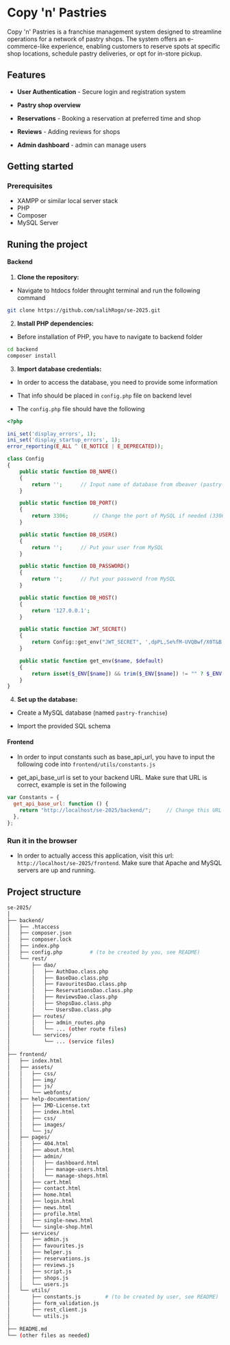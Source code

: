 # Copy 'n' Pastries

Copy 'n' Pastries is a franchise management system designed to streamline operations for
a network of pastry shops. The system offers an e-commerce-like experience, enabling
customers to reserve spots at specific shop locations, schedule pastry deliveries, or opt for
in-store pickup.

## Features

- **User Authentication** - Secure login and registration system

- **Pastry shop overview**

- **Reservations** - Booking a reservation at preferred time and shop

- **Reviews** - Adding reviews for shops

- **Admin dashboard** - admin can manage users

## Getting started

### Prerequisites

- XAMPP or similar local server stack
- PHP
- Composer
- MySQL Server

## Runing the project

#### Backend

1. **Clone the repository:**

- Navigate to htdocs folder throught terminal and run the following command

```sh
git clone https://github.com/salihRogo/se-2025.git
```

2. **Install PHP dependencies:**

- Before installation of PHP, you have to navigate to backend folder

```sh
cd backend
composer install
```

3. **Import database credentials:**

- In order to access the database, you need to provide some information 

- That info should be placed in `config.php` file on backend level

- The `config.php` file should have the following 

```php
<?php

ini_set('display_errors', 1);
ini_set('display_startup_errors', 1);
error_reporting(E_ALL ^ (E_NOTICE | E_DEPRECATED));

class Config
{
    public static function DB_NAME()
    {
        return '';      // Input name of database from dbeaver (pastry-franchise)
    }

    public static function DB_PORT()
    {
        return 3306;        // Change the port of MySQL if needed (3306 left as default and commonly used)
    }

    public static function DB_USER()
    {
        return '';      // Put your user from MySQL    
    }

    public static function DB_PASSWORD()
    {
        return '';      // Put your password from MySQL
    }

    public static function DB_HOST()
    {
        return '127.0.0.1';
    }

    public static function JWT_SECRET()
    {
        return Config::get_env("JWT_SECRET", ',dpPL,Se%fM-UVQBwf/X0T&B!DF6%}');
    }

    public static function get_env($name, $default)
    {
        return isset($_ENV[$name]) && trim($_ENV[$name]) != "" ? $_ENV[$name] : $default;
    }
}
```

4. **Set up the database:**

- Create a MySQL database (named `pastry-franchise`)

- Import the provided SQL schema

#### Frontend

- In order to input constants such as base_api_url, you have to input the following code into `frontend/utils/constants.js`

- get_api_base_url is set to your backend URL. Make sure that URL is correct, example is set in the following 

```js
var Constants = {
  get_api_base_url: function () {
    return "http://localhost/se-2025/backend/";     // Change this URL if needed (Apache port changed)
  },
};
```

### Run it in the browser

- In order to actually access this application, visit this url: `http://localhost/se-2025/frontend`. Make sure that Apache and MySQL servers are up and running.

## Project structure 

```sh 
se-2025/
│
├── backend/
│   ├── .htaccess
│   ├── composer.json
│   ├── composer.lock
│   ├── index.php
│   ├── config.php         # (to be created by you, see README)
│   └── rest/
│       ├── dao/
│       │   ├── AuthDao.class.php
│       │   ├── BaseDao.class.php
│       │   ├── FavouritesDao.class.php
│       │   ├── ReservationsDao.class.php
│       │   ├── ReviewsDao.class.php
│       │   ├── ShopsDao.class.php
│       │   └── UsersDao.class.php
│       ├── routes/
│       │   ├── admin_routes.php
│       │   └── ... (other route files)
│       └── services/
│           └── ... (service files)
│
├── frontend/
│   ├── index.html
│   ├── assets/
│   │   ├── css/
│   │   ├── img/
│   │   ├── js/
│   │   └── webfonts/
│   ├── help-documentation/
│   │   ├── IMD-License.txt
│   │   ├── index.html
│   │   ├── css/
│   │   ├── images/
│   │   └── js/
│   ├── pages/
│   │   ├── 404.html
│   │   ├── about.html
│   │   ├── admin/
│   │   │   ├── dashboard.html
│   │   │   ├── manage-users.html
│   │   │   └── manage-shops.html
│   │   ├── cart.html
│   │   ├── contact.html
│   │   ├── home.html
│   │   ├── login.html
│   │   ├── news.html
│   │   ├── profile.html
│   │   ├── single-news.html
│   │   └── single-shop.html
│   ├── services/
│   │   ├── admin.js
│   │   ├── favourites.js
│   │   ├── helper.js
│   │   ├── reservations.js
│   │   ├── reviews.js
│   │   ├── script.js
│   │   ├── shops.js
│   │   └── users.js
│   └── utils/
│       ├── constants.js        # (to be created by user, see README)
│       ├── form_validation.js
│       ├── rest_client.js
│       └── utils.js
│
├── README.md
└── (other files as needed)
```
